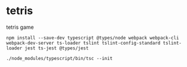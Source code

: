 # tetris
tetris game

`npm install --save-dev typescript @types/node webpack webpack-cli webpack-dev-server ts-loader tslint tslint-config-standard tslint-loader jest ts-jest @types/jest`

`./node_modules/typescript/bin/tsc --init`
